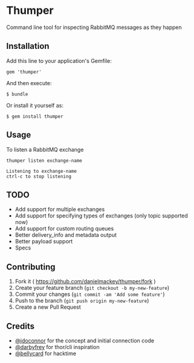 # Thumper

Command line tool for inspecting RabbitMQ messages as they happen

## Installation

Add this line to your application's Gemfile:

    gem 'thumper'

And then execute:

    $ bundle

Or install it yourself as:

    $ gem install thumper

## Usage

To listen a RabbitMQ exchange


    thumper listen exchange-name

    Listening to exchange-name
    ctrl-c to stop listening


## TODO

- Add support for multiple exchanges
- Add support for specifying types of exchanges (only topic supported now)
- Add support for custom routing queues
- Better delivery_info and metadata output
- Better payload support
- Specs

## Contributing

1. Fork it ( https://github.com/danielmackey/thumper/fork )
2. Create your feature branch (`git checkout -b my-new-feature`)
3. Commit your changes (`git commit -am 'Add some feature'`)
4. Push to the branch (`git push origin my-new-feature`)
5. Create a new Pull Request

## Credits

- [@jdoconnor](https://github.com/jdoconnor) for the concept and initial connection code
- [@darbyfrey](https://github.com/darbyfrey) for thor/cli inspiration
- [@bellycard](https://github.com/bellycard) for hacktime
